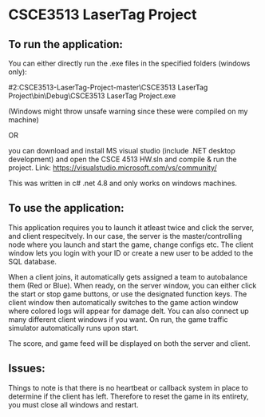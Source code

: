 # CSCE3513 LaserTag Project

## To run the application:

You can either directly run the .exe files in the specified folders (windows only):

#2:CSCE3513-LaserTag-Project-master\CSCE3513 LaserTag Project\bin\Debug\CSCE3513 LaserTag Project.exe

(Windows might throw unsafe warning since these were compiled on my machine)

OR

you can download and install MS visual studio (include .NET desktop development) and open the CSCE 4513 HW.sln and compile & run the project.
Link: https://visualstudio.microsoft.com/vs/community/

This was written in c# .net 4.8 and only works on windows machines.


## To use the application:

This application requires you to launch it atleast twice and click the server, and client respecitvely. In our case, the server is the master/controlling node where you launch and start the game, change configs etc. The client window lets you login with your ID or create a new user to be added to the SQL database.

When a client joins, it automatically gets assigned a team to autobalance them (Red or Blue). When ready, on the server window, you can either click the start or stop game buttons, or use the designated function keys. The client window then automatically switches to the game action window where colored logs will appear for damage delt. You can also connect up many different client windows if you want. On run, the game traffic simulator automatically runs upon start.

The score, and game feed will be displayed on both the server and client.



## Issues:

Things to note is that there is no heartbeat or callback system in place to determine if the client has left. Therefore to reset the game in its entirety, you must close all windows and restart.



